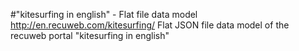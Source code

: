 #"kitesurfing in english" - Flat file data model
http://en.recuweb.com/kitesurfing/
Flat JSON file data model of the recuweb portal "kitesurfing in english"
